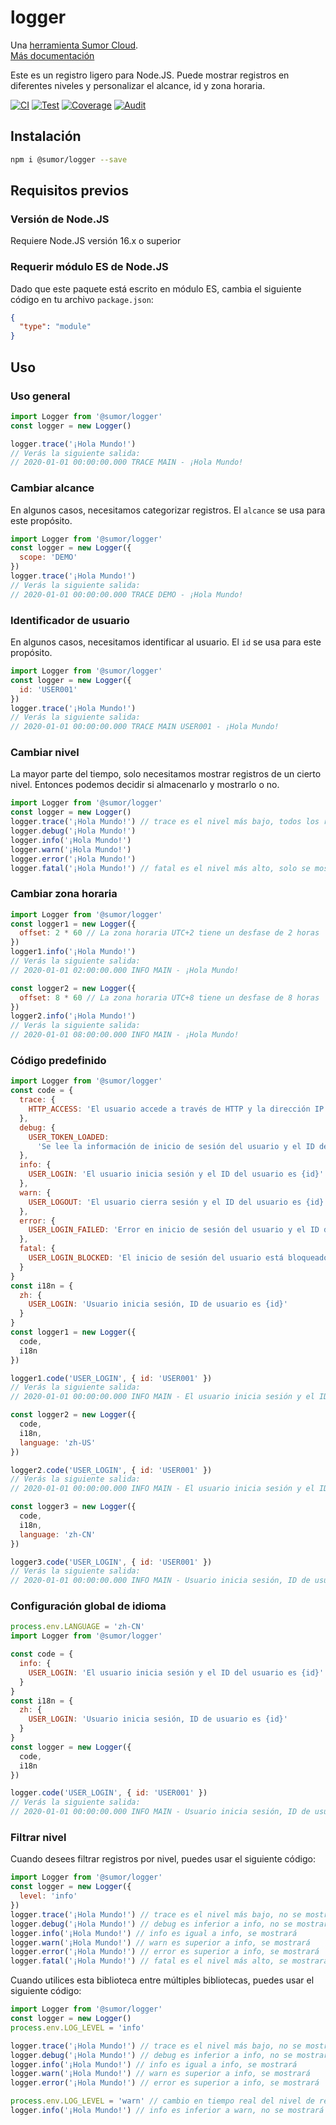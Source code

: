 # logger

Una [herramienta Sumor Cloud](https://sumor.cloud).  
[Más documentación](https://sumor.cloud/logger)

Este es un registro ligero para Node.JS.
Puede mostrar registros en diferentes niveles y personalizar el alcance, id y zona horaria.

[![CI](https://github.com/sumor-cloud/logger/actions/workflows/ci.yml/badge.svg)](https://github.com/sumor-cloud/logger/actions/workflows/ci.yml)
[![Test](https://github.com/sumor-cloud/logger/actions/workflows/ut.yml/badge.svg)](https://github.com/sumor-cloud/logger/actions/workflows/ut.yml)
[![Coverage](https://github.com/sumor-cloud/logger/actions/workflows/coverage.yml/badge.svg)](https://github.com/sumor-cloud/logger/actions/workflows/coverage.yml)
[![Audit](https://github.com/sumor-cloud/logger/actions/workflows/audit.yml/badge.svg)](https://github.com/sumor-cloud/logger/actions/workflows/audit.yml)

## Instalación

```bash
npm i @sumor/logger --save
```

## Requisitos previos

### Versión de Node.JS

Requiere Node.JS versión 16.x o superior

### Requerir módulo ES de Node.JS

Dado que este paquete está escrito en módulo ES,
cambia el siguiente código en tu archivo `package.json`:

```json
{
  "type": "module"
}
```

## Uso

### Uso general

```js
import Logger from '@sumor/logger'
const logger = new Logger()

logger.trace('¡Hola Mundo!')
// Verás la siguiente salida:
// 2020-01-01 00:00:00.000 TRACE MAIN - ¡Hola Mundo!
```

### Cambiar alcance

En algunos casos, necesitamos categorizar registros. El `alcance` se usa para este propósito.

```js
import Logger from '@sumor/logger'
const logger = new Logger({
  scope: 'DEMO'
})
logger.trace('¡Hola Mundo!')
// Verás la siguiente salida:
// 2020-01-01 00:00:00.000 TRACE DEMO - ¡Hola Mundo!
```

### Identificador de usuario

En algunos casos, necesitamos identificar al usuario. El `id` se usa para este propósito.

```js
import Logger from '@sumor/logger'
const logger = new Logger({
  id: 'USER001'
})
logger.trace('¡Hola Mundo!')
// Verás la siguiente salida:
// 2020-01-01 00:00:00.000 TRACE MAIN USER001 - ¡Hola Mundo!
```

### Cambiar nivel

La mayor parte del tiempo, solo necesitamos mostrar registros de un cierto nivel. Entonces podemos decidir si almacenarlo y mostrarlo o no.

```js
import Logger from '@sumor/logger'
const logger = new Logger()
logger.trace('¡Hola Mundo!') // trace es el nivel más bajo, todos los registros se mostrarán
logger.debug('¡Hola Mundo!')
logger.info('¡Hola Mundo!')
logger.warn('¡Hola Mundo!')
logger.error('¡Hola Mundo!')
logger.fatal('¡Hola Mundo!') // fatal es el nivel más alto, solo se mostrarán errores críticos
```

### Cambiar zona horaria

```js
import Logger from '@sumor/logger'
const logger1 = new Logger({
  offset: 2 * 60 // La zona horaria UTC+2 tiene un desfase de 2 horas
})
logger1.info('¡Hola Mundo!')
// Verás la siguiente salida:
// 2020-01-01 02:00:00.000 INFO MAIN - ¡Hola Mundo!

const logger2 = new Logger({
  offset: 8 * 60 // La zona horaria UTC+8 tiene un desfase de 8 horas
})
logger2.info('¡Hola Mundo!')
// Verás la siguiente salida:
// 2020-01-01 08:00:00.000 INFO MAIN - ¡Hola Mundo!
```

### Código predefinido

```js
import Logger from '@sumor/logger'
const code = {
  trace: {
    HTTP_ACCESS: 'El usuario accede a través de HTTP y la dirección IP es {ip}'
  },
  debug: {
    USER_TOKEN_LOADED:
      'Se lee la información de inicio de sesión del usuario y el ID del usuario es {id}'
  },
  info: {
    USER_LOGIN: 'El usuario inicia sesión y el ID del usuario es {id}'
  },
  warn: {
    USER_LOGOUT: 'El usuario cierra sesión y el ID del usuario es {id}'
  },
  error: {
    USER_LOGIN_FAILED: 'Error en inicio de sesión del usuario y el ID del usuario es {id}'
  },
  fatal: {
    USER_LOGIN_BLOCKED: 'El inicio de sesión del usuario está bloqueado y el ID del usuario es {id}'
  }
}
const i18n = {
  zh: {
    USER_LOGIN: 'Usuario inicia sesión, ID de usuario es {id}'
  }
}
const logger1 = new Logger({
  code,
  i18n
})

logger1.code('USER_LOGIN', { id: 'USER001' })
// Verás la siguiente salida:
// 2020-01-01 00:00:00.000 INFO MAIN - El usuario inicia sesión y el ID del usuario es USER001

const logger2 = new Logger({
  code,
  i18n,
  language: 'zh-US'
})

logger2.code('USER_LOGIN', { id: 'USER001' })
// Verás la siguiente salida:
// 2020-01-01 00:00:00.000 INFO MAIN - El usuario inicia sesión y el ID del usuario es USER001

const logger3 = new Logger({
  code,
  i18n,
  language: 'zh-CN'
})

logger3.code('USER_LOGIN', { id: 'USER001' })
// Verás la siguiente salida:
// 2020-01-01 00:00:00.000 INFO MAIN - Usuario inicia sesión, ID de usuario es USER001
```

### Configuración global de idioma

```js
process.env.LANGUAGE = 'zh-CN'
import Logger from '@sumor/logger'

const code = {
  info: {
    USER_LOGIN: 'El usuario inicia sesión y el ID del usuario es {id}'
  }
}
const i18n = {
  zh: {
    USER_LOGIN: 'Usuario inicia sesión, ID de usuario es {id}'
  }
}
const logger = new Logger({
  code,
  i18n
})

logger.code('USER_LOGIN', { id: 'USER001' })
// Verás la siguiente salida:
// 2020-01-01 00:00:00.000 INFO MAIN - Usuario inicia sesión, ID de usuario es USER001
```

### Filtrar nivel

Cuando desees filtrar registros por nivel, puedes usar el siguiente código:

```js
import Logger from '@sumor/logger'
const logger = new Logger({
  level: 'info'
})
logger.trace('¡Hola Mundo!') // trace es el nivel más bajo, no se mostrará
logger.debug('¡Hola Mundo!') // debug es inferior a info, no se mostrará
logger.info('¡Hola Mundo!') // info es igual a info, se mostrará
logger.warn('¡Hola Mundo!') // warn es superior a info, se mostrará
logger.error('¡Hola Mundo!') // error es superior a info, se mostrará
logger.fatal('¡Hola Mundo!') // fatal es el nivel más alto, se mostrará
```

Cuando utilices esta biblioteca entre múltiples bibliotecas, puedes usar el siguiente código:

```js
import Logger from '@sumor/logger'
const logger = new Logger()
process.env.LOG_LEVEL = 'info'

logger.trace('¡Hola Mundo!') // trace es el nivel más bajo, no se mostrará
logger.debug('¡Hola Mundo!') // debug es inferior a info, no se mostrará
logger.info('¡Hola Mundo!') // info es igual a info, se mostrará
logger.warn('¡Hola Mundo!') // warn es superior a info, se mostrará
logger.error('¡Hola Mundo!') // error es superior a info, se mostrará

process.env.LOG_LEVEL = 'warn' // cambio en tiempo real del nivel de registro
logger.info('¡Hola Mundo!') // info es inferior a warn, no se mostrará
```

